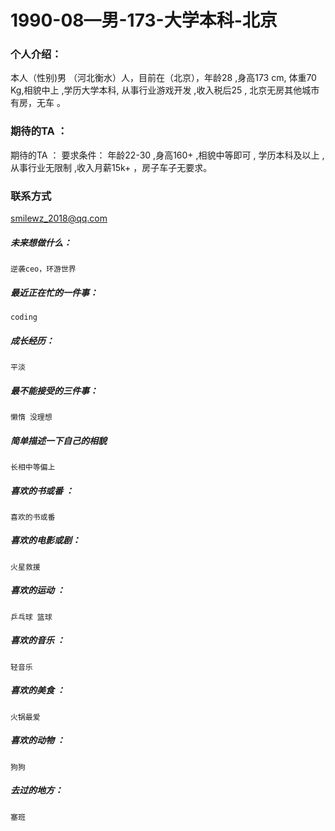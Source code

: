  

# 1990-08—男-173-大学本科-北京


### 个人介绍：

本人（性别)男 （河北衡水）人，目前在（北京），年龄28 ,身高173 cm, 体重70 Kg,相貌中上 ,学历大学本科, 从事行业游戏开发 ,收入税后25 , 北京无房其他城市有房，无车 。



### 期待的TA ：

期待的TA ：
要求条件： 年龄22-30 ,身高160+ ,相貌中等即可 , 学历本科及以上 , 从事行业无限制 ,收入月薪15k+ ，房子车子无要求。


### 联系方式 
smilewz_2018@qq.com 

 



 

	
##### 未来想做什么：
	逆袭ceo，环游世界
##### 最近正在忙的一件事：
	coding
##### 成长经历：
	平淡
##### 最不能接受的三件事：
	懒惰 没理想
##### 简单描述一下自己的相貌 
	长相中等偏上
##### 喜欢的书或番 ：
	喜欢的书或番 
##### 喜欢的电影或剧： 
	火星救援
##### 喜欢的运动 ：
	乒乓球 篮球
##### 喜欢的音乐 ：
	轻音乐
##### 喜欢的美食 ：
	火锅最爱
##### 喜欢的动物 ：
	狗狗
##### 去过的地方： 
	塞班
	

